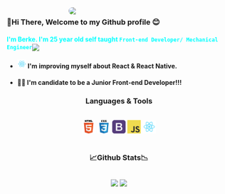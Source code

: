 <img src="https://media.giphy.com/media/dw36yjtOAtuSZyxEJG/giphy.gif" style="border-radius:30px" align="right" width="365px">

### 👋Hi There, Welcome to my Github profile :blush:

#### <font color="cyan">I'm Berke. I'm 25 year old self taught <code>Front-end Developer/ Mechanical Engineer</code></font>[<img align="center" width="22" src="https://unpkg.com/simple-icons@v6/icons/linkedin.svg"/>][linkedin]

- #### <img src="https://raw.githubusercontent.com/github/explore/80688e429a7d4ef2fca1e82350fe8e3517d3494d/topics/react/react.png" width="20"/> I'm improving myself about React & React Native.
- #### 🙋‍♂️ I'm candidate to be a Junior Front-end Developer!!!


<div align="center">

### Languages & Tools
<br/>
<img src="https://raw.githubusercontent.com/github/explore/80688e429a7d4ef2fca1e82350fe8e3517d3494d/topics/html/html.png" width="30" />
<img src="https://raw.githubusercontent.com/github/explore/80688e429a7d4ef2fca1e82350fe8e3517d3494d/topics/css/css.png" width="30" />
<img src="https://raw.githubusercontent.com/github/explore/80688e429a7d4ef2fca1e82350fe8e3517d3494d/topics/bootstrap/bootstrap.png" width="30" />
<img src="https://raw.githubusercontent.com/github/explore/80688e429a7d4ef2fca1e82350fe8e3517d3494d/topics/javascript/javascript.png" width="30" />
<img src="https://raw.githubusercontent.com/github/explore/80688e429a7d4ef2fca1e82350fe8e3517d3494d/topics/react/react.png" width="30" />
</div>
<br/>

<h3 align="center">📈Github Stats📉</h3>
<br/>

<div align="center">
<img src="https://github-readme-stats.vercel.app/api?username=berkeergun&theme=highcontrast&show_icons=true" width="350" />
<img src="https://github-readme-stats.vercel.app/api/top-langs/?username=berkeergun&layout=compact&theme=highcontrast" width="300" />
</div>

[linkedin]: https://www.linkedin.com/in/berke-erg%C3%BCn-a57b36125/
